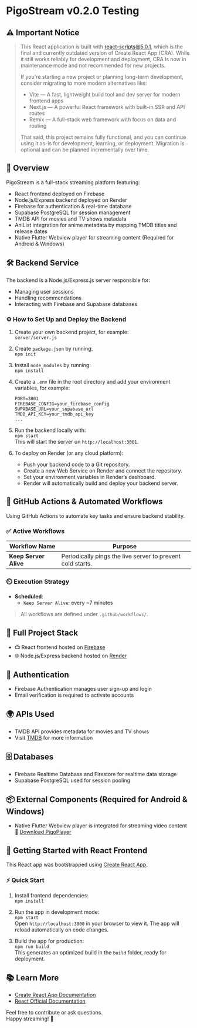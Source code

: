 # PigoStream v0.2.0 Testing

## ⚠️ Important Notice

> This React application is built with react-scripts@5.0.1, which is the final and currently outdated version of Create React App (CRA).
While it still works reliably for development and deployment, CRA is now in maintenance mode and not recommended for new projects.
>
> If you're starting a new project or planning long-term development, consider migrating to more modern alternatives like:
> - Vite — A fast, lightweight build tool and dev server for modern frontend apps
> - Next.js — A powerful React framework with built-in SSR and API routes
> - Remix — A full-stack web framework with focus on data and routing
>
> That said, this project remains fully functional, and you can continue using it as-is for development, learning, or deployment.
> Migration is optional and can be planned incrementally over time.

## 🧾 Overview

PigoStream is a full-stack streaming platform featuring:

- React frontend deployed on Firebase  
- Node.js/Express backend deployed on Render  
- Firebase for authentication & real-time database  
- Supabase PostgreSQL for session management  
- TMDB API for movies and TV shows metadata
- AniList integration for anime metadata by mapping TMDB titles and release dates  
- Native Flutter Webview player for streaming content (Required for Android & Windows)

## 🛠️ Backend Service

The backend is a Node.js/Express.js server responsible for:

- Managing user sessions
- Handling recommendations
- Interacting with Firebase and Supabase databases

### ⚙️ How to Set Up and Deploy the Backend

1. Create your own backend project, for example:  
   `server/server.js`

2. Create `package.json` by running:  
   `npm init`
   
4. Install `node_modules` by running:  
   `npm install`

5. Create a `.env` file in the root directory and add your environment variables, for example:  
   ```env
   PORT=3001  
   FIREBASE_CONFIG=your_firebase_config  
   SUPABASE_URL=your_supabase_url    
   TMDB_API_KEY=your_tmdb_api_key    
   ...
   ```

6. Run the backend locally with:  
   `npm start`  
   This will start the server on `http://localhost:3001`.

7. To deploy on Render (or any cloud platform):  
   - Push your backend code to a Git repository.  
   - Create a new Web Service on Render and connect the repository.  
   - Set your environment variables in Render’s dashboard.  
   - Render will automatically build and deploy your backend server.

## 🔁 GitHub Actions & Automated Workflows

Using GitHub Actions to automate key tasks and ensure backend stability.

### ✅ Active Workflows

| Workflow Name                              | Purpose                                                                 |
|--------------------------------------------|-------------------------------------------------------------------------|
| **Keep Server Alive**                     | Periodically pings the live server to prevent cold starts.              |

### ⏲️ Execution Strategy

- **Scheduled**:
  - `Keep Server Alive`: every ~7 minutes
  
> All workflows are defined under `.github/workflows/`.

## 🧱 Full Project Stack

- 📺 React frontend hosted on [Firebase](https://firebase.google.com/)  
- 🌐 Node.js/Express backend hosted on [Render](https://dashboard.render.com/)

## 🔐 Authentication

- Firebase Authentication manages user sign-up and login  
- Email verification is required to activate accounts

## 🌍 APIs Used

- TMDB API provides metadata for movies and TV shows  
- Visit [TMDB](https://www.themoviedb.org/) for more information

## 🗄️ Databases

- Firebase Realtime Database and Firestore for realtime data storage  
- Supabase PostgreSQL used for session pooling

## 📦 External Components (Required for Android & Windows)

- Native Flutter Webview player is integrated for streaming video content 🔗 [Download PigoPlayer](https://pigostream-site.web.app/pigostore)

## 🚀 Getting Started with React Frontend

This React app was bootstrapped using [Create React App](https://github.com/facebook/create-react-app).

### ⚡ Quick Start

1. Install frontend dependencies:  
   `npm install`

2. Run the app in development mode:  
   `npm start`  
   Open `http://localhost:3000` in your browser to view it. The app will reload automatically on code changes.

3. Build the app for production:  
   `npm run build`  
   This generates an optimized build in the `build` folder, ready for deployment.

## 📚 Learn More

- [Create React App Documentation](https://facebook.github.io/create-react-app/docs/getting-started)  
- [React Official Documentation](https://reactjs.org/)

Feel free to contribute or ask questions.  
Happy streaming! 🚀
